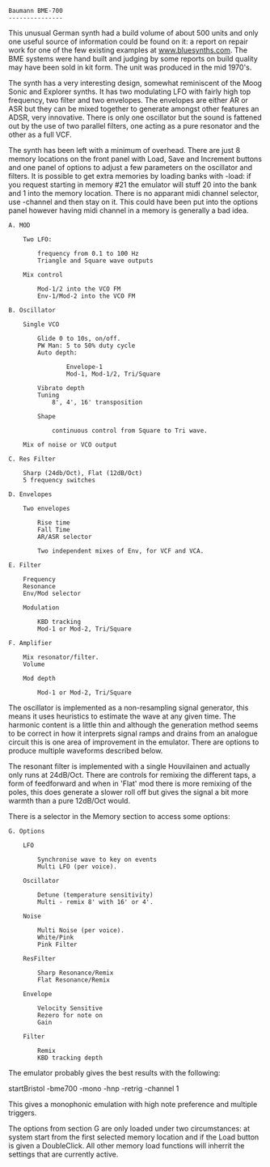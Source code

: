     Baumann BME-700
    ---------------

This unusual German synth had a build volume of about 500 units and only one
useful source of information could be found on it: a report on repair work for
one of the few existing examples at www.bluesynths.com. The BME systems were
hand built and judging by some reports on build quality may have been sold in
kit form. The unit was produced in the mid 1970's.

The synth has a very interesting design, somewhat reminiscent of the Moog Sonic
and Explorer synths. It has two modulating LFO with fairly high top frequency,
two filter and two envelopes. The envelopes are either AR or ASR but they can
be mixed together to generate amongst other features an ADSR, very innovative.
There is only one oscillator but the sound is fattened out by the use of two
parallel filters, one acting as a pure resonator and the other as a full VCF.

The synth has been left with a minimum of overhead. There are just 8 memory
locations on the front panel with Load, Save and Increment buttons and one
panel of options to adjust a few parameters on the oscillator and filters. It
is possible to get extra memories by loading banks with -load: if you request
starting in memory #21 the emulator will stuff 20 into the bank and 1 into the
memory location. There is no apparant midi channel selector, use -channel <n>
and then stay on it. This could have been put into the options panel however 
having midi channel in a memory is generally a bad idea.

    A. MOD

        Two LFO:

            frequency from 0.1 to 100 Hz
            Triangle and Square wave outputs

        Mix control

            Mod-1/2 into the VCO FM
            Env-1/Mod-2 into the VCO FM

    B. Oscillator

        Single VCO

            Glide 0 to 10s, on/off.
            PW Man: 5 to 50% duty cycle
            Auto depth:

                    Envelope-1
                    Mod-1, Mod-1/2, Tri/Square

            Vibrato depth
            Tuning
                8', 4', 16' transposition

            Shape

                continuous control from Square to Tri wave.

        Mix of noise or VCO output

    C. Res Filter

        Sharp (24db/Oct), Flat (12dB/Oct)
        5 frequency switches

    D. Envelopes

        Two envelopes

            Rise time
            Fall Time
            AR/ASR selector

            Two independent mixes of Env, for VCF and VCA.

    E. Filter

        Frequency
        Resonance
        Env/Mod selector

        Modulation

            KBD tracking
            Mod-1 or Mod-2, Tri/Square

    F. Amplifier

        Mix resonator/filter.
        Volume

        Mod depth

            Mod-1 or Mod-2, Tri/Square

The oscillator is implemented as a non-resampling signal generator, this means
it uses heuristics to estimate the wave at any given time. The harmonic content
is a little thin and although the generation method seems to be correct in how
it interprets signal ramps and drains from an analogue circuit this is one area
of improvement in the emulator. There are options to produce multiple waveforms
described below.

The resonant filter is implemented with a single Houvilainen and actually only
runs at 24dB/Oct. There are controls for remixing the different taps, a form
of feedforward and when in 'Flat' mod there is more remixing of the poles, this
does generate a slower roll off but gives the signal a bit more warmth than a
pure 12dB/Oct would.


There is a selector in the Memory section to access some options:

    G. Options

        LFO

            Synchronise wave to key on events
            Multi LFO (per voice).

        Oscillator

            Detune (temperature sensitivity)
            Multi - remix 8' with 16' or 4'.

        Noise

            Multi Noise (per voice).
            White/Pink
            Pink Filter

        ResFilter

            Sharp Resonance/Remix
            Flat Resonance/Remix

        Envelope

            Velocity Sensitive
            Rezero for note on
            Gain

        Filter

            Remix
            KBD tracking depth

The emulator probably gives the best results with the following:

startBristol -bme700 -mono -hnp -retrig -channel 1

This gives a monophonic emulation with high note preference and multiple
triggers.

The options from section G are only loaded under two circumstances: at system
start from the first selected memory location and if the Load button is given
a DoubleClick. All other memory load functions will inherrit the settings that
are currently active.

